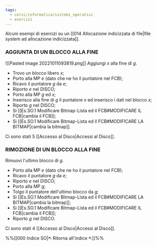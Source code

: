 ```yaml
---
tags:
  - corsi/informatica/sistemi_operativi
  - esercizi
---
```

Alcuni esempi di esercizi su un [[014 Allocazione indicizzata di file|file system ad allocazione indicizzata]].

### AGGIUNTA DI UN BLOCCO ALLA FINE
![[Pasted image 20221011093819.png]]
Aggiungi $x$ alla fine di $g$.

- Trovo un blocco libero $x$;
- Porto alla MP $e$ (dato che ne ho il puntatore nel FCB);
- Ricavo il puntatore $g$ da $e$;
- Riporto $e$ nel DISCO;
- Porto alla MP $g$ ed $x$;
- Inserisco alla fine di $g$ il puntatore $x$ ed inserisco i dati nel blocco $x$;
- Riporto $g$ nel DISCO;
- Si [[Es.SO.1 Modificare Bitmap-Lista ed il FCB#MODIFICARE IL FCB|cambia il FCB]];
- Si [[Es.SO.1 Modificare Bitmap-Lista ed il FCB#MODIFICARE LA BITMAP|cambia la bitmap]].

Ci sono stati $5$ [[Accesso al Disco|Accessi al Disco]].

### RIMOZIONE DI UN BLOCCO ALLA FINE
Rimuovi l'ultimo blocco di $g$.

- Porto alla MP $e$ (dato che ne ho il puntatore nel FCB);
- Ricavo il puntatore $g$ da $e$;
- Riporto $e$ nel DISCO;
- Porto alla MP $g$;
- Tolgo il puntatore dell'ultimo blocco da $g$;
- Si [[Es.SO.1 Modificare Bitmap-Lista ed il FCB#MODIFICARE LA BITMAP|cambia la bitmap]];
- Si [[Es.SO.1 Modificare Bitmap-Lista ed il FCB#MODIFICARE IL FCB|cambia il FCB]];
- Riporto $g$ nel DISCO.

Ci sono stati $4$ [[Accesso al Disco|Accessi al Disco]].





%%[[000 Indice SO|↖ Ritorna all'indice ↖]]%%